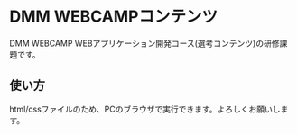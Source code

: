 # DMM WEBCAMPコンテンツ
DMM WEBCAMP WEBアプリケーション開発コース(選考コンテンツ)の研修課題です。
## 使い方
html/cssファイルのため、PCのブラウザで実行できます。よろしくお願いします。
